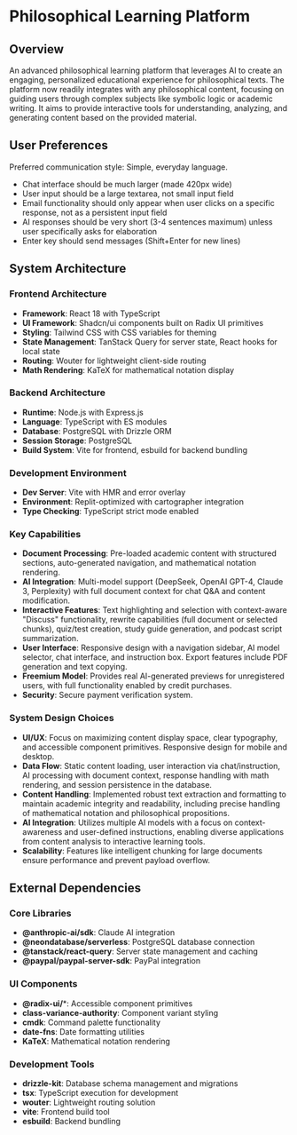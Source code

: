 # Philosophical Learning Platform

## Overview

An advanced philosophical learning platform that leverages AI to create an engaging, personalized educational experience for philosophical texts. The platform now readily integrates with any philosophical content, focusing on guiding users through complex subjects like symbolic logic or academic writing. It aims to provide interactive tools for understanding, analyzing, and generating content based on the provided material.

## User Preferences

Preferred communication style: Simple, everyday language.
- Chat interface should be much larger (made 420px wide)
- User input should be a large textarea, not small input field
- Email functionality should only appear when user clicks on a specific response, not as a persistent input field
- AI responses should be very short (3-4 sentences maximum) unless user specifically asks for elaboration
- Enter key should send messages (Shift+Enter for new lines)

## System Architecture

### Frontend Architecture
- **Framework**: React 18 with TypeScript
- **UI Framework**: Shadcn/ui components built on Radix UI primitives
- **Styling**: Tailwind CSS with CSS variables for theming
- **State Management**: TanStack Query for server state, React hooks for local state
- **Routing**: Wouter for lightweight client-side routing
- **Math Rendering**: KaTeX for mathematical notation display

### Backend Architecture
- **Runtime**: Node.js with Express.js
- **Language**: TypeScript with ES modules
- **Database**: PostgreSQL with Drizzle ORM
- **Session Storage**: PostgreSQL
- **Build System**: Vite for frontend, esbuild for backend bundling

### Development Environment
- **Dev Server**: Vite with HMR and error overlay
- **Environment**: Replit-optimized with cartographer integration
- **Type Checking**: TypeScript strict mode enabled

### Key Capabilities
- **Document Processing**: Pre-loaded academic content with structured sections, auto-generated navigation, and mathematical notation rendering.
- **AI Integration**: Multi-model support (DeepSeek, OpenAI GPT-4, Claude 3, Perplexity) with full document context for chat Q&A and content modification.
- **Interactive Features**: Text highlighting and selection with context-aware "Discuss" functionality, rewrite capabilities (full document or selected chunks), quiz/test creation, study guide generation, and podcast script summarization.
- **User Interface**: Responsive design with a navigation sidebar, AI model selector, chat interface, and instruction box. Export features include PDF generation and text copying.
- **Freemium Model**: Provides real AI-generated previews for unregistered users, with full functionality enabled by credit purchases.
- **Security**: Secure payment verification system.

### System Design Choices
- **UI/UX**: Focus on maximizing content display space, clear typography, and accessible component primitives. Responsive design for mobile and desktop.
- **Data Flow**: Static content loading, user interaction via chat/instruction, AI processing with document context, response handling with math rendering, and session persistence in the database.
- **Content Handling**: Implemented robust text extraction and formatting to maintain academic integrity and readability, including precise handling of mathematical notation and philosophical propositions.
- **AI Integration**: Utilizes multiple AI models with a focus on context-awareness and user-defined instructions, enabling diverse applications from content analysis to interactive learning tools.
- **Scalability**: Features like intelligent chunking for large documents ensure performance and prevent payload overflow.

## External Dependencies

### Core Libraries
- **@anthropic-ai/sdk**: Claude AI integration
- **@neondatabase/serverless**: PostgreSQL database connection
- **@tanstack/react-query**: Server state management and caching
- **@paypal/paypal-server-sdk**: PayPal integration

### UI Components
- **@radix-ui/***: Accessible component primitives
- **class-variance-authority**: Component variant styling
- **cmdk**: Command palette functionality
- **date-fns**: Date formatting utilities
- **KaTeX**: Mathematical notation rendering

### Development Tools
- **drizzle-kit**: Database schema management and migrations
- **tsx**: TypeScript execution for development
- **wouter**: Lightweight routing solution
- **vite**: Frontend build tool
- **esbuild**: Backend bundling